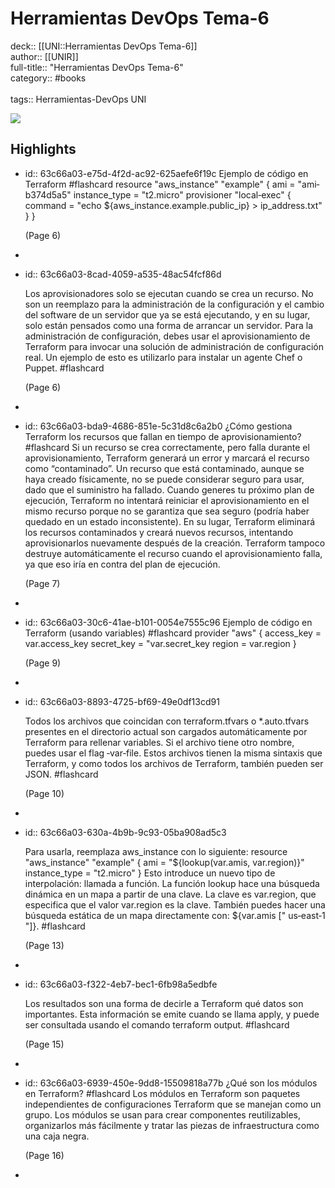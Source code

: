 # Herramientas DevOps Tema-6

deck:: [[UNI::Herramientas DevOps Tema-6]]\
author:: [[UNIR]]\
full-title:: "Herramientas DevOps Tema-6"\
category:: #books\
\
tags:: Herramientas-DevOps UNI  

![](https://readwise-assets.s3.amazonaws.com/media/uploaded_book_covers/profile_22942/841e10b1-50a8-4574-a5e9-6993f36fce49.jpg)
## Highlights
- id:: 63c66a03-e75d-4f2d-ac92-625aefe6f19c
   Ejemplo de código en Terraform #flashcard 
    resource "aws_instance" "example" { ami = "ami‐b374d5a5" instance_type = "t2.micro" provisioner "local‐exec" { command = "echo ${aws_instance.example.public_ip} > ip_address.txt" } }
  
     (Page 6)
-
- id:: 63c66a03-8cad-4059-a535-48ac54fcf86d
  
  Los aprovisionadores solo se ejecutan cuando se crea un recurso. No son un reemplazo para la administración de la configuración y el cambio del software de un servidor que ya se está ejecutando, y en su lugar, solo están pensados como una forma de arrancar un servidor. Para la administración de configuración, debes usar el aprovisionamiento de Terraform para invocar una solución de administración de configuración real. Un ejemplo de esto es utilizarlo para instalar un agente Chef o Puppet. #flashcard 
  
  
     (Page 6)
-
- id:: 63c66a03-bda9-4686-851e-5c31d8c6a2b0
   ¿Cómo gestiona Terraform los recursos que fallan en tiempo de aprovisionamiento? #flashcard 
    Si un recurso se crea correctamente, pero falla durante el aprovisionamiento, Terraform generará un error y marcará el recurso como “contaminado”. Un recurso que está contaminado, aunque se haya creado físicamente, no se puede considerar seguro para usar, dado que el suministro ha fallado. Cuando generes tu próximo plan de ejecución, Terraform no intentará reiniciar el aprovisionamiento en el mismo recurso porque no se garantiza que sea seguro (podría haber quedado en un estado inconsistente). En su lugar, Terraform eliminará los recursos contaminados y creará nuevos recursos, intentando aprovisionarlos nuevamente después de la creación. Terraform tampoco destruye automáticamente el recurso cuando el aprovisionamiento falla, ya que eso iría en contra del plan de ejecución.
  
     (Page 7)
-
- id:: 63c66a03-30c6-41ae-b101-0054e7555c96
   Ejemplo de código en Terraform (usando variables) #flashcard 
    provider "aws" { access_key = var.access_key secret_key = "var.secret_key region = var.region }
  
     (Page 9)
-
- id:: 63c66a03-8893-4725-bf69-49e0df13cd91
  
  Todos los archivos que coincidan con terraform.tfvars o *.auto.tfvars presentes en el directorio actual son cargados automáticamente por Terraform para rellenar variables. Si el archivo tiene otro nombre, puedes usar el flag ‐var‐file. Estos archivos tienen la misma sintaxis que Terraform, y como todos los archivos de Terraform, también pueden ser JSON. #flashcard 
  
  
     (Page 10)
-
- id:: 63c66a03-630a-4b9b-9c93-05ba908ad5c3
  
  Para usarla, reemplaza aws_instance con lo siguiente: resource "aws_instance" "example" { ami = "${lookup(var.amis, var.region)}" instance_type = "t2.micro" } Esto introduce un nuevo tipo de interpolación: llamada a función. La función lookup hace una búsqueda dinámica en un mapa a partir de una clave. La clave es var.region, que especifica que el valor var.region es la clave. También puedes hacer una búsqueda estática de un mapa directamente con: ${var.amis [" us‐east‐1 "]}. #flashcard 
  
  
     (Page 13)
-
- id:: 63c66a03-f322-4eb7-bec1-6fb98a5edbfe
  
  Los resultados son una forma de decirle a Terraform qué datos son importantes. Esta información se emite cuando se llama apply, y puede ser consultada usando el comando terraform output. #flashcard 
  
  
     (Page 15)
-
- id:: 63c66a03-6939-450e-9dd8-15509818a77b
   ¿Qué son los módulos en Terraform? #flashcard 
    Los módulos en Terraform son paquetes independientes de configuraciones Terraform que se manejan como un grupo. Los módulos se usan para crear componentes reutilizables, organizarlos más fácilmente y tratar las piezas de infraestructura como una caja negra.
  
     (Page 16)
-